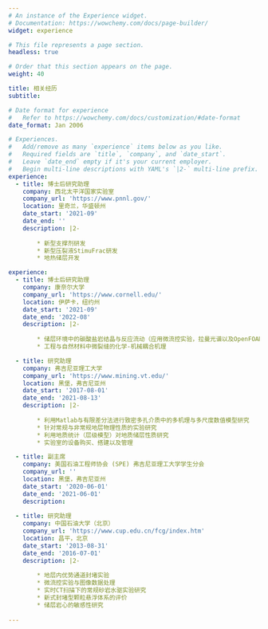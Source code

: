 ```yaml
---
# An instance of the Experience widget.
# Documentation: https://wowchemy.com/docs/page-builder/
widget: experience

# This file represents a page section.
headless: true

# Order that this section appears on the page.
weight: 40

title: 相关经历
subtitle:

# Date format for experience
#   Refer to https://wowchemy.com/docs/customization/#date-format
date_format: Jan 2006

# Experiences.
#   Add/remove as many `experience` items below as you like.
#   Required fields are `title`, `company`, and `date_start`.
#   Leave `date_end` empty if it's your current employer.
#   Begin multi-line descriptions with YAML's `|2-` multi-line prefix.
experience:
  - title: 博士后研究助理
    company: 西北太平洋国家实验室
    company_url: 'https://www.pnnl.gov/'
    location: 里奇兰，华盛顿州
    date_start: '2021-09'
    date_end: ''
    description: |2-
    
        * 新型支撑剂研发
        * 新型压裂液StimuFrac研发
        * 地热储层开发

experience:
  - title: 博士后研究助理
    company: 康奈尔大学
    company_url: 'https://www.cornell.edu/'
    location: 伊萨卡，纽约州
    date_start: '2021-09'
    date_end: '2022-08'
    description: |2-
    
        * 储层环境中的碳酸盐岩结晶与反应流动（应用微流控实验，拉曼光谱以及OpenFOAM和PHREEQC数值模拟）
        * 工程与自然材料中微裂缝的化学-机械耦合机理

  - title: 研究助理
    company: 弗吉尼亚理工大学
    company_url: 'https://www.mining.vt.edu/'
    location: 黑堡，弗吉尼亚州
    date_start: '2017-08-01'
    date_end: '2021-08-13'
    description: |2-
    
        * 利用Matlab与有限差分法进行致密多孔介质中的多机理与多尺度数值模型研究
        * 针对常规与非常规地层物理性质的实验研究
        * 利用地质统计（层级模型）对地质储层性质研究
        * 实验室的设备购买、搭建以及管理

  - title: 副主席
    company: 美国石油工程师协会 (SPE) 弗吉尼亚理工大学学生分会 
    company_url: ''
    location: 黑堡，弗吉尼亚州
    date_start: '2020-06-01'
    date_end: '2021-06-01'
    description: 
        
  - title: 研究助理
    company: 中国石油大学（北京）
    company_url: 'https://www.cup.edu.cn/fcg/index.htm'
    location: 昌平，北京
    date_start: '2013-08-31'
    date_end: '2016-07-01'
    description: |2-
    
        * 地层内优势通道封堵实验
        * 微流控实验与图像数据处理
        * 实时CT扫描下的常规砂岩水驱实验研究
        * 新式封堵型颗粒悬浮体系的评价
        * 储层岩心的敏感性研究
       
---
```

